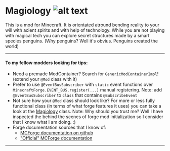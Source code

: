 # Magiology ![alt text][logo]
This is a mod for Minecraft.
It is orientated atround bending reality to your will with acient spirits and with help of technology.
While you are not playing with magical tech you can explore secret structures made by a smart species penguins. (Why penguins? Well it's obvius. Penguins created the world)
___

#### To my fellow modders looking for tips:
* Need a premade ModContainer? Search for ```GenericModContainerImpl```! (extend your ```@Mod``` class with it)
* Prefer to use ```@EventBusSubscriber``` with ```static``` event functions over ```MinecraftForge.EVENT_BUS.register(...)``` manual registering. Note: add ```@EventBusSubscriber``` to ```class``` that contains ```@SubscribeEvent```
* Not sure how your ```@Mod``` class should look like? For more or less fully functional class (in terms of what forge features it uses)  you can take a look at the [Magiology](../1.10/src/main/java/com/magiology/core/Magiology.java) class. Note: Why should you trust me? Well I have inspected the behind the scenes of forge mod initialization so I consider that I know what I am doing. :)
* Forge documentation sources that I know of:
  * [MCForge documentation on github](https://github.com/MinecraftForge/Documentation)
  * ["Official" MCForge documentation](https://mcforge.readthedocs.io)

___

[logo]: http://i.imgur.com/lPdrDdJ.png "Magiology logo"
